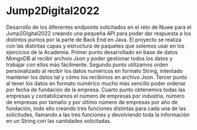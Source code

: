 # Jump2Digital2022

Desarrollo de los diferentes endpoints solicitados en el reto de Nuwe para el Jump2Digital2022 creando una pequeña API para poder dar respuesta a los distintos puntos por la parte de Back End en Java. El proyecto se realiza con las distintas capas y estructura de paquetes que solemos usar en los ejercicios de la Academia.
Primer punto desarrollado en base de datos MongoDB al recibir archvio Json y poder gestionar todos los datos y trabajar con ellos más fácilmente.
Segundo punto utilizamos orden personalizado al recibir los datos numéricos en formato String, intentado mantener los datos tal y cómo los recibimos en archivo Json.
Tercer punto al tener los datos en formato numérico mucho más sencillo poder ordenar por fecha de fundación de la empresa.
Cuarto punto obtenemos todas las empresas y contabilizamos el número de empresas por industria, número de empresas por tamaño y por último número de empresas por año de fundación, todo ello creando tres funciones distintas para cada una de las solicitudes, llamando a las tres funciones y devolviendo toda la información en un String con las cantidades solicitadas.

